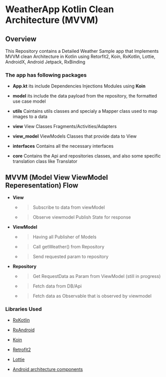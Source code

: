 # WeatherApp Kotlin Clean Architecture (MVVM)

## Overview
This Repository contains a Detailed Weather Sample app that Implements MVVM clean Architecture in Kotlin using
Retorfit2, Koin, RxKotlin, Lottie, AndroidX, Android Jetpack, RxBinding 

### The app has following packages
 
 - **App.kt** its include Dependencies Injections Modules using **Koin**
 
 - **model** its include the data payload from the repository, the formatted use case model
   
 - **utils** Caintains utils classes and specialy a Mapper class used to map images to a data
 
 - **view** View Classes Fragments/Activities/Adapters 
 
 - **view_model** ViewModels Classes that provide data to View 
 
 - **interfaces** Contains all the necessary interfaces
 
 - **core** Contains the Api and repositories classes, and also some specific translation class like Translator
 
 
 
## MVVM (Model View ViewModel Reperesentation) Flow

- **View** 
  - >Subscribe to data from viewModel
  
  - >Observe viewmodel Publish State for response  


- **ViewModel**  
  - >Having all Publisher of Models
  
  - >Call getWeather() from Repository
  
  - >Send requested param to repository

- **Repository** 
  - > Get RequestData as Param from ViewModel (still in progress)
  
  - > Fetch data from DB/Api 
  
  - > Fetch data as Observable that is observed by viewmodel
            
  
### Libraries Used   

- [RxKotlin](https://github.com/ReactiveX/RxKotlin)
- [RxAndroid](https://github.com/ReactiveX/RxAndroid)
- [Koin](https://github.com/InsertKoinIO/koin)

- [Retrofit2](https://github.com/square/retrofit)
- [Lottie](https://github.com/airbnb/lottie-android)
- [Android architecture components](https://developer.android.com/topic/libraries/architecture/index.html)




